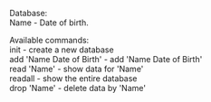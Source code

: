 Database:    
Name - Date of birth.

Available commands:    
init - create a new database    
add 'Name Date of Birth' - add 'Name Date of Birth'    
read 'Name' - show data for 'Name'    
readall - show the entire database    
drop 'Name' - delete data by 'Name'    
